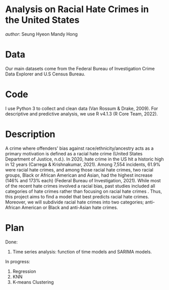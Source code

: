 # Analysis on Racial Hate Crimes in the United States

*author*: Seung Hyeon Mandy Hong

# Data
Our main datasets come from the Federal Bureau of Investigation Crime Data Explorer and U.S Census Bureau.

# Code
I use Python 3 to collect and clean data (Van Rossum & Drake, 2009). For descriptive and predictive analysis, we use R v4.1.3 (R Core Team, 2022).

# Description
A crime where offenders' bias against race/ethnicity/ancestry acts as a primary motivation is defined as a racial hate crime (United States Department of Justice, n.d.). In 2020, hate crime in the US hit a historic high in 12 years (Carrega & Krishnakumar, 2021). Among 7,554 incidents, 61.9% were racial hate crimes, and among those racial hate crimes, two racial groups, Black or African American and Asian, had the highest increase (146% and 173% each) (Federal Bureau of Investigation, 2021). While most of the recent hate crimes involved a racial bias, past studies included all categories of hate crimes rather than focusing on racial hate crimes . Thus, this project aims to find a model that best predicts racial hate crimes. Moreover, we will subdivide racial hate crimes into two categories; anti-African American or Black and anti-Asian hate crimes. 

# Plan
Done:
1. Time series analysis: function of time models and SARIMA models.

In progress:
1. Regression
2. KNN
3. K-means Clustering
